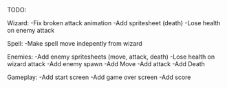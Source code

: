 TODO:

Wizard:
-Fix broken attack animation
-Add spritesheet (death)
-Lose health on enemy attack

Spell:
-Make spell move indepently from wizard

Enemies:
-Add enemy spritesheets (move, attack, death)
-Lose health on wizard attack
-Add enemy spawn
-Add Move
-Add attack
-Add Death

Gameplay:
-Add start screen
-Add game over screen
-Add score
